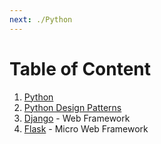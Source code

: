 ```yaml
---
next: ./Python
---
```


# Table of Content

1. [Python](./Python)
2. [Python Design Patterns](./Python%20Design%20Patterns)
3. [Django](./Django/Django) - Web Framework
4. [Flask](./Flask/Flask) - Micro Web Framework
